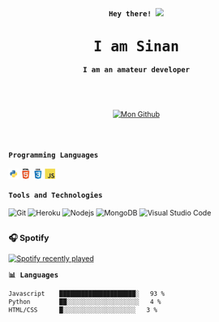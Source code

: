 <p align="center"><samp><b> Hey there! <img src="https://github.com/himanshusharma89/himanshusharma89/blob/master/Hi.gif" width="25px"> </b></samp></p>
<p align="center"><h1 align="center"><samp> I am Sinan </samp></h1></p>
<p align="center"><h4 align="center"><samp> I am an amateur developer  </samp></h4></p>
<br>
<div>
<br><br>
<div align="center">
<a href="https://github.com/sinan2245">
  <img align="center" alt="Mon Github" width="100px" src="https://img.shields.io/badge/Github-181717?style=for-the-badge&logo=Github&logoColor=white" />
</a>
</div>
<br><br>

##

<h4><b><samp>Programming Languages</samp></b></h4>
<code><img height="20" src="https://raw.githubusercontent.com/github/explore/80688e429a7d4ef2fca1e82350fe8e3517d3494d/topics/python/python.png"></code>
<code><img height="20" src="https://raw.githubusercontent.com/github/explore/80688e429a7d4ef2fca1e82350fe8e3517d3494d/topics/html/html.png"></code>
<code><img height="20" src="https://raw.githubusercontent.com/github/explore/80688e429a7d4ef2fca1e82350fe8e3517d3494d/topics/css/css.png"></code>
<code><img height="20" src="https://raw.githubusercontent.com/github/explore/80688e429a7d4ef2fca1e82350fe8e3517d3494d/topics/javascript/javascript.png"></code>
  
 
 <h4><b><samp>Tools and Technologies</samp></b></h4>

![Git](https://img.shields.io/badge/Git-F05032?style=flat-square&logo=Git&logoColor=white)
![Heroku](https://img.shields.io/badge/Heroku-443a86?style=flat-square&logo=Heroku&logoColor=white)
![Nodejs](https://img.shields.io/badge/Nodejs-62b059?style=flat-square&logo=Node.js&logoColor=white)
![MongoDB](https://img.shields.io/badge/MongoDB-4ba94e?style=flat-square&logo=MongoDB&logoColor=white)
![Visual Studio Code](https://img.shields.io/badge/Visual_Studio_Code-007ACC?style=flat-square&logo=Visual-Studio-Code&logoColor=white)


##
  
 ### 🎧 Spotify 
[![Spotify recently played](https://spotify-recently-played-readme.vercel.app/api?user=sinand123456)](https://open.spotify.com/user/jul-ivars)
<br/>


 <summary><b><samp>📊 Languages </samp></b></summary>

<!--START_SECTION:waka-->
```text
Javascript    █████████████████████░   93 % 
Python        ██░░░░░░░░░░░░░░░░░░░░   4 % 
HTML/CSS      █░░░░░░░░░░░░░░░░░░░░   3 % 
```
<!--END_SECTION:waka-->

##


